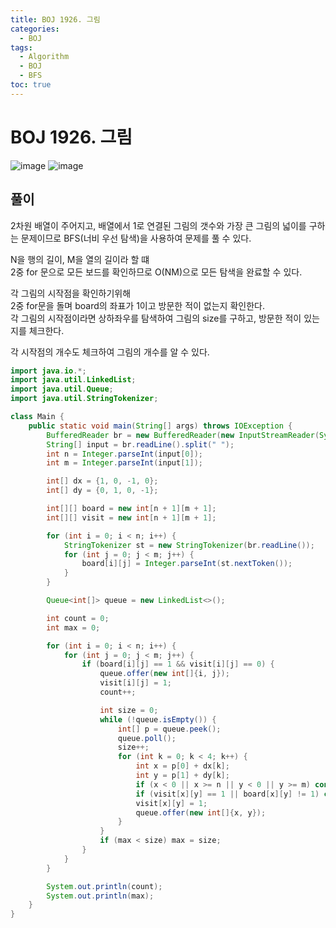 ```yaml
---
title: BOJ 1926. 그림
categories:
  - BOJ
tags:
  - Algorithm
  - BOJ
  - BFS
toc: true
---
```


# BOJ 1926. 그림
![image](https://user-images.githubusercontent.com/39984656/137638501-a5bd2761-28af-484c-a1b7-41245550b639.png)
![image](https://user-images.githubusercontent.com/39984656/137638484-91018618-15d1-4d15-8bcd-c923d5b96813.png)

## 풀이
2차원 배열이 주어지고, 배열에서 1로 연결된 그림의 갯수와 가장 큰 그림의 넓이를 구하는 문제이므로 BFS(너비 우선 탐색)을 사용하여 문제를 풀 수 있다. 
  
N을 행의 길이, M을 열의 길이라 할 떄   
2중 for 문으로 모든 보드를 확인하므로 O(NM)으로 모든 탐색을 완료할 수 있다.  
  
각 그림의 시작점을 확인하기위해  
2중 for문을 돌며 board의 좌표가 1이고 방문한 적이 없는지 확인한다.   
각 그림의 시작점이라면 상하좌우를 탐색하여 그림의 size를 구하고, 방문한 적이 있는지를 체크한다.   

각 시작점의 개수도 체크하여 그림의 개수를 알 수 있다.  
```java 
import java.io.*;
import java.util.LinkedList;
import java.util.Queue;
import java.util.StringTokenizer;

class Main {
    public static void main(String[] args) throws IOException {
        BufferedReader br = new BufferedReader(new InputStreamReader(System.in));
        String[] input = br.readLine().split(" ");
        int n = Integer.parseInt(input[0]);
        int m = Integer.parseInt(input[1]);

        int[] dx = {1, 0, -1, 0};
        int[] dy = {0, 1, 0, -1};

        int[][] board = new int[n + 1][m + 1];
        int[][] visit = new int[n + 1][m + 1];

        for (int i = 0; i < n; i++) {
            StringTokenizer st = new StringTokenizer(br.readLine());
            for (int j = 0; j < m; j++) {
                board[i][j] = Integer.parseInt(st.nextToken());
            }
        }

        Queue<int[]> queue = new LinkedList<>();

        int count = 0;
        int max = 0;

        for (int i = 0; i < n; i++) {
            for (int j = 0; j < m; j++) {
                if (board[i][j] == 1 && visit[i][j] == 0) {
                    queue.offer(new int[]{i, j});
                    visit[i][j] = 1;
                    count++;

                    int size = 0;
                    while (!queue.isEmpty()) {
                        int[] p = queue.peek();
                        queue.poll();
                        size++;
                        for (int k = 0; k < 4; k++) {
                            int x = p[0] + dx[k];
                            int y = p[1] + dy[k];
                            if (x < 0 || x >= n || y < 0 || y >= m) continue;
                            if (visit[x][y] == 1 || board[x][y] != 1) continue;
                            visit[x][y] = 1;
                            queue.offer(new int[]{x, y});
                        }
                    }
                    if (max < size) max = size;
                }
            }
        }

        System.out.println(count);
        System.out.println(max);
    }
}
```